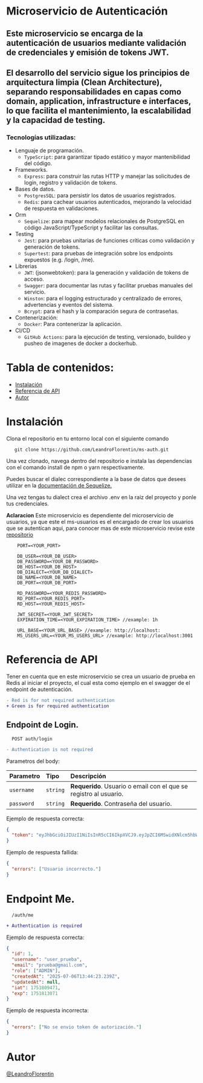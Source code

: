 # Microservicio de Autenticación

## Este microservicio se encarga de la autenticación de usuarios mediante validación de credenciales y emisión de tokens JWT.

## El desarrollo del servicio sigue los principios de arquitectura limpia (Clean Architecture), separando responsabilidades en capas como domain, application, infrastructure e interfaces, lo que facilita el mantenimiento, la escalabilidad y la capacidad de testing.

### Tecnologías utilizadas:

- Lenguaje de programación.
  - `TypeScript`: para garantizar tipado estático y mayor mantenibilidad del código.
- Frameworks.
  - `Express`: para construir las rutas HTTP y manejar las solicitudes de login, registro y validación de tokens.
- Bases de datos.
  - `PostgresSQL`: para persistir los datos de usuarios registrados.
  - `Redis`: para cachear usuarios autenticados, mejorando la velocidad de respuesta en validaciones.
- Orm
  - `Sequelize`: para mapear modelos relacionales de PostgreSQL en código JavaScript/TypeScript y facilitar las consultas.
- Testing
  - `Jest`: para pruebas unitarias de funciones críticas como validación y generación de tokens.
  - `Supertest`: para pruebas de integración sobre los endpoints expuestos (e.g. /login, /me).
- Librerias
  - `JWT`: (jsonwebtoken): para la generación y validación de tokens de acceso.
  - `Swagger`: para documentar las rutas y facilitar pruebas manuales del servicio.
  - `Winston`: para el logging estructurado y centralizado de errores, advertencias y eventos del sistema.
  - `Bcrypt`: para el hash y la comparación segura de contraseñas.
- Contenerización:
  - `Docker`: Para contenerizar la aplicación.
- CI/CD
  - `GitHub Actions`: para la ejecución de testing, versionado, buildeo y pusheo de imagenes de docker a dockerhub.

# Tabla de contenidos:

- [Instalación](#instalación)
- [Referencia de API](#referencia-de-api)
- [Autor](#autor)

# Instalación

Clona el repositorio en tu entorno local con el siguiente comando

```
   git clone https://github.com/LeandroFlorentin/ms-auth.git
```

Una vez clonado, navega dentro del repositorio e instala las dependencias con el comando install de npm o yarn respectivamente.

Puedes buscar el dialec correspondiente a la base de datos que desees utilizar en la [documentación de Sequelize.](https://sequelize.org/docs/v6/getting-started/)

Una vez tengas tu dialect crea el archivo .env en la raiz del proyecto y ponle tus credenciales.

**Aclaracion** Este microservicio es dependiente del microservicio de usuarios, ya que este el ms-usuarios es el encargado de crear los usuarios que se autentícan aqui, para conocer mas de este microservicio revise este [repositorio](https://github.com/LeandroFlorentin/ms-users)

```env
    PORT=<YOUR_PORT>

    DB_USER=<YOUR_DB_USER>
    DB_PASSWORD=<YOUR_DB_PASSWORD>
    DB_HOST=<YOUR_DB_HOST>
    DB_DIALECT=<YOUR_DB_DIALECT>
    DB_NAME=<YOUR_DB_NAME>
    DB_PORT=<YOUR_DB_PORT>

    RD_PASSWORD=<YOUR_REDIS_PASSWORD>
    RD_PORT=<YOUR_REDIS_PORT>
    RD_HOST=<YOUR_REDIS_HOST>

    JWT_SECRET=<YOUR_JWT_SECRET>
    EXPIRATION_TIME=<YOUR_EXPIRATION_TIME> //example: 1h

    URL_BASE=<YOUR_URL_BASE> //example: http://localhost:
    MS_USERS_URL=<YOUR_MS_USERS_URL> //example: http://localhost:3001
```

# Referencia de API

Tener en cuenta que en este microservicio se crea un usuario de prueba en Redis al iniciar el proyecto, el cual esta como ejemplo en el swagger de el endpoint de autenticación.

```diff
- Red is for not required authentication
+ Green is for required authentication
```

## Endpoint de Login.

```http
  POST auth/login
```

```diff
- Authentication is not required
```

Parametros del body:

| Parametro  | Tipo     | Descripción                                                       |
| :--------- | :------- | :---------------------------------------------------------------- |
| `username` | `string` | **Requerido**. Usuario o email con el que se registro al usuario. |
| `password` | `string` | **Requerido**. Contraseña del usuario.                            |

Ejemplo de respuesta correcta:

```json
{
  "token": "eyJhbGciOiJIUzI1NiIsInR5cCI6IkpXVCJ9.eyJpZCI6MSwidXNlcm5hbWUiOiJ1c2VyX3BydWViYSIsImVtYWlsIjoicHJ1ZWJhQGdtYWlsLmNvbSIsInJvbGUiOlsiQURNSU4iXSwiY3JlYXRlZEF0IjoiMjAyNS0wNy0wNlQxMzo0NDoyMy4yMzlaIiwidXBkYXRlZEF0IjpudWxsLCJpYXQiOjE3NTE4MDk0NzEsImV4cCI6MTc1MTgxMzA3MX0.Pxc0zHLrF9uIg8CU32Lq-prg36hqAww0JsIXRZcU_sc"
}
```

Ejemplo de respuesta fallida:

```json
{
  "errors": ["Usuario incorrecto."]
}
```

# Endpoint Me.

```http
  /auth/me
```

```diff
+ Authentication is required
```

Ejemplo de respuesta correcta:

```json
{
  "id": 1,
  "username": "user_prueba",
  "email": "prueba@gmail.com",
  "role": ["ADMIN"],
  "createdAt": "2025-07-06T13:44:23.239Z",
  "updatedAt": null,
  "iat": 1751809471,
  "exp": 1751813071
}
```

Ejemplo de respuesta incorrecta:

```json
{
  "errors": ["No se envio token de autorización."]
}
```

# Autor

[@LeandroFlorentin](https://www.linkedin.com/in/leandro-florentin/)
